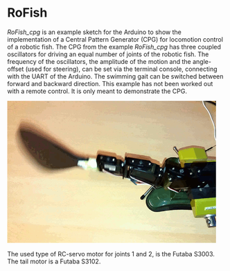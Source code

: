 # RoFish

*RoFish_cpg* is an example sketch for the Arduino to show the implementation of a Central Pattern Generator (CPG) for locomotion control of a robotic fish. The CPG from the example *RoFish_cpg* has three coupled oscillators for driving an equal number of joints of the robotic fish. The frequency of the oscillators, the amplitude of the motion and the angle-offset (used for steering), can be set via the terminal console, connecting with the UART of the Arduino. The swimming gait can be switched between forward and backward direction.
This example has not been worked out with a remote control. It is only meant to demonstrate the CPG. 


![CPG swimming gait](figures/animation.gif  "Animation")


The used type of RC-servo motor for joints 1 and 2, is the Futaba S3003. The tail motor is a Futaba S3102.
